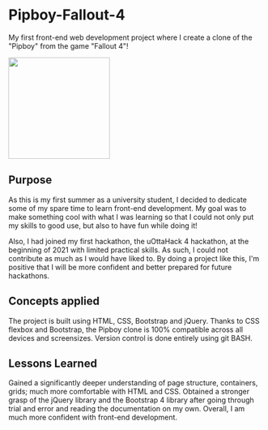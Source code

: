 # Pipboy-Fallout-4
My first front-end web development project where I create a clone of the "Pipboy" from the game "Fallout 4"!

<img src="https://user-images.githubusercontent.com/67518620/120380525-47a68600-c2ef-11eb-9603-0c8dcc16f983.png" width=auto height="200">

## Purpose
As this is my first summer as a university student, I decided to dedicate some of my spare time to learn front-end development. My goal was to make something cool with what I was learning so that I could not only put my skills to good use, but also to have fun while doing it!

Also, I had joined my first hackathon, the uOttaHack 4 hackathon, at the beginning of 2021 with limited practical skills. As such, I could not contribute as much as I would have liked to. By doing a project like this, I'm positive that I will be more confident and better prepared for future hackathons.

## Concepts applied
The project is built using HTML, CSS, Bootstrap and jQuery.
Thanks to CSS flexbox and Bootstrap, the Pipboy clone is 100% compatible across all devices and screensizes.
Version control is done entirely using git BASH.

## Lessons Learned
Gained a significantly deeper understanding of page structure, containers, grids; much more comfortable with HTML and CSS.
Obtained a stronger grasp of the jQuery library and the Bootstrap 4 library after going through trial and error and reading the documentation on my own.
Overall, I am much more confident with front-end development.
